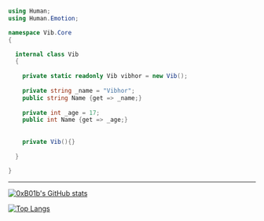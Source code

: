 
```csharp

using Human;
using Human.Emotion;

namespace Vib.Core 
{

  internal class Vib 
  {
    
    private static readonly Vib vibhor = new Vib();
    
    private string _name = "Vibhor";
    public string Name {get => _name;}
    
    private int _age = 17;
    public int Name {get => _age;}
  
  
    private Vib(){}
    
  }

}

```

---
[![0xB01b's GitHub stats](https://github-readme-stats.vercel.app/api?username=tatapuchi&show_icons=true&theme=cobalt)](https://github.com/anuraghazra/github-readme-stats)


[![Top Langs](https://github-readme-stats.vercel.app/api/top-langs/?username=tatapuchi&show_icons=true&theme=cobalt)](https://github.com/anuraghazra/github-readme-stats)



